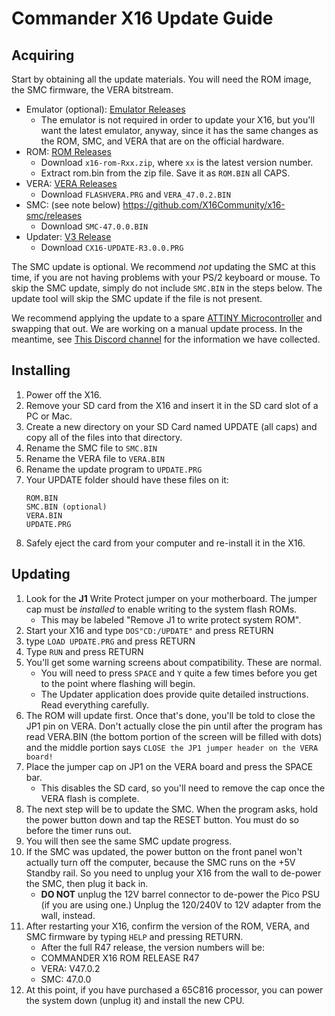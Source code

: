# Commander X16 Update Guide

## Acquiring

Start by obtaining all the update materials. You will need the ROM image, the 
SMC firmware, the VERA bitstream.

* Emulator (optional): [Emulator Releases](https://github.com/X16Community/x16-emulator/releases/)
  * The emulator is not required in order to update your X16, but you'll want the
    latest emulator, anyway, since it has the same changes as the ROM, SMC, and VERA
    that are on the official hardware.
* ROM: [ROM Releases](https://github.com/X16Community/x16-rom/releases/)
  * Download `x16-rom-Rxx.zip`, where `xx` is the latest version number.
  * Extract rom.bin from the zip file.  Save it as `ROM.BIN` all CAPS.
* VERA: [VERA Releases](https://github.com/X16Community/vera-module/releases/)
  * Download `FLASHVERA.PRG` and `VERA_47.0.2.BIN`
* SMC: (see note below) https://github.com/X16Community/x16-smc/releases
  * Download `SMC-47.0.0.BIN`
* Updater: [V3 Release](https://github.com/FlightControl-User/x16-flash/releases/)
  * Download `CX16-UPDATE-R3.0.0.PRG`

The SMC update is optional. We recommend _not_ updating the SMC at this time, if
you are not having problems with your PS/2 keyboard or mouse. To skip the SMC
update, simply do not include `SMC.BIN` in the steps below. The update tool will
skip the SMC update if the file is not present.

We recommend applying the update to a spare [ATTINY Microcontroller](https://www.mouser.com/ProductDetail/Microchip-Technology/ATTINY861A-PU?qs=LHmEVA8xxfaSeKN6IG2jWA%3D%3D)
and swapping that out. We are working on a manual update process. In the meantime,
see [This Discord channel](https://discord.com/channels/547559626024157184/1224465757786865694)
for the information we have collected.

## Installing

1. Power off the X16.
2. Remove your SD card from the X16 and insert it in the SD card slot of a PC or
   Mac.
3. Create a new directory on your SD Card named UPDATE (all caps) and copy all
   of the files into that directory.
4. Rename the SMC file to `SMC.BIN`
5. Rename the VERA file to `VERA.BIN`
6. Rename the update program to `UPDATE.PRG`
7. Your UPDATE folder should have these files on it:
    ```
    ROM.BIN
    SMC.BIN (optional)
    VERA.BIN
    UPDATE.PRG
    ```
8. Safely eject the card from your computer and re-install it in the X16.

## Updating

1. Look for the **J1** Write Protect jumper on your motherboard. The jumper cap
   must be _installed_ to enable writing to the system flash ROMs. 
   * This may be labeled "Remove J1 to write protect system ROM".
2. Start your X16 and type `DOS"CD:/UPDATE"` and press RETURN
3. type `LOAD UPDATE.PRG` and press RETURN
4. Type `RUN` and press RETURN
5. You'll get some warning screens about compatibility. These are normal.
    * You will need to press `SPACE` and `Y` quite a few times before you get to
      the point where flashing will begin.
    * The Updater application does provide quite detailed instructions.  Read
      everything carefully.
6. The ROM will update first. Once that's done, you'll be told to close the JP1
   pin on VERA. Don't actually close the pin until after the program has read 
   VERA.BIN (the bottom portion of the screen will be filled with dots) and the
   middle portion says `CLOSE the JP1 jumper header on the VERA board!`
7. Place the jumper cap on JP1 on the VERA board and press the SPACE bar. 
   * This disables the SD card, so you'll need to remove the cap once the
     VERA flash is complete.
8. The next step will be to update the SMC. When the program asks, hold the
   power button down and tap the RESET button. You must do so before the timer
   runs out. 
9. You will then see the same SMC update progress.
10. If the SMC was updated, the power button on the front panel won't actually
    turn off the computer, because the SMC runs on the +5V Standby rail. So you
    need to unplug your X16 from the wall to de-power the SMC, then plug it back
    in.
    * **DO NOT** unplug the 12V barrel connector to de-power the Pico PSU (if
      you are using one.) Unplug the 120/240V to 12V adapter from the wall,
      instead.
11. After restarting your X16, confirm the version of the ROM, VERA, and SMC
    firmware by typing `HELP` and pressing RETURN.
    * After the full R47 release, the version numbers will be:
    * COMMANDER X16 ROM RELEASE R47
    * VERA: V47.0.2
    * SMC: 47.0.0
12. At this point, if you have purchased a 65C816 processor, you can power the
    system down (unplug it) and install the new CPU.
